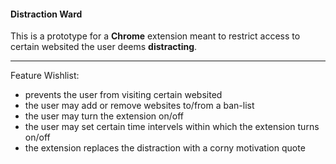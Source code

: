 #### Distraction Ward

This is a prototype for a **Chrome** extension meant to restrict access to certain websited the user deems **distracting**.

--- 

Feature Wishlist:
- prevents the user from visiting certain websited
- the user may add or remove websites to/from a ban-list
- the user may turn the extension on/off
- the user may set certain time intervels within which the extension turns on/off
- the extension replaces the distraction with a corny motivation quote
